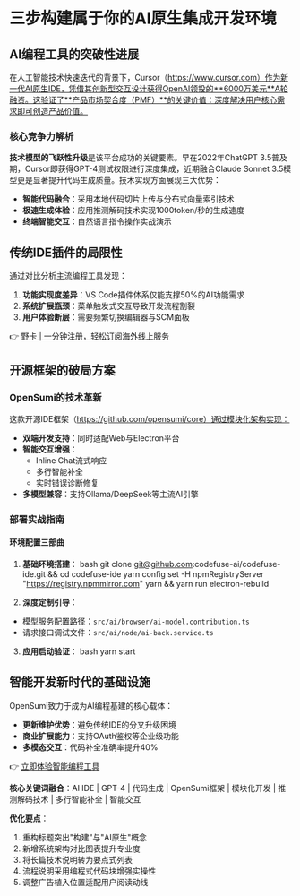 # 三步构建属于你的AI原生集成开发环境

## AI编程工具的突破性进展
在人工智能技术快速迭代的背景下，Cursor（https://www.cursor.com）作为新一代AI原生IDE，凭借其创新型交互设计获得OpenAI领投的**6000万美元**A轮融资。这验证了**产品市场契合度（PMF）**的关键价值：深度解决用户核心需求即可创造产品价值。

### 核心竞争力解析
**技术模型的飞跃性升级**是该平台成功的关键要素。早在2022年ChatGPT 3.5普及期，Cursor即获得GPT-4测试权限进行深度集成，近期融合Claude Sonnet 3.5模型更是显著提升代码生成质量。技术实现方面展现三大优势：
- **智能代码融合**：采用本地代码切片上传与分布式向量索引技术
- **极速生成体验**：应用推测解码技术实现1000token/秒的生成速度
- **终端智能交互**：自然语言指令操作实战演示


## 传统IDE插件的局限性
通过对比分析主流编程工具发现：
1. **功能实现度差异**：VS Code插件体系仅能支撑50%的AI功能需求
2. **系统扩展瓶颈**：菜单触发式交互导致开发流程割裂
3. **用户体验断层**：需要频繁切换编辑器与SCM面板

👉 [野卡 | 一分钟注册，轻松订阅海外线上服务](https://bbtdd.com/yeka)

## 开源框架的破局方案
### OpenSumi的技术革新
这款开源IDE框架（https://github.com/opensumi/core）通过模块化架构实现：
- **双端开发支持**：同时适配Web与Electron平台
- **智能交互增强**：
  - Inline Chat流式响应
  - 多行智能补全
  - 实时错误诊断修复
- **多模型兼容**：支持Ollama/DeepSeek等主流AI引擎

### 部署实战指南
#### 环境配置三部曲
1. **基础环境搭建**：
bash
git clone git@github.com:codefuse-ai/codefuse-ide.git && cd codefuse-ide
yarn config set -H npmRegistryServer "https://registry.npmmirror.com"
yarn && yarn run electron-rebuild


2. **深度定制引导**：
- 模型服务配置路径：`src/ai/browser/ai-model.contribution.ts`
- 请求接口调试文件：`src/ai/node/ai-back.service.ts`

3. **应用启动验证**：
bash
yarn start




## 智能开发新时代的基础设施
OpenSumi致力于成为AI编程基建的核心载体：
- **更新维护优势**：避免传统IDE的分叉升级困境
- **商业扩展能力**：支持OAuth鉴权等企业级功能
- **多模态交互**：代码补全准确率提升40%

👉 [立即体验智能编程工具](https://bbtdd.com/yeka)



**核心关键词融合**：AI IDE | GPT-4 | 代码生成 | OpenSumi框架 | 模块化开发 | 推测解码技术 | 多行智能补全 | 智能交互

**优化要点**：
1. 重构标题突出"构建"与"AI原生"概念
2. 新增系统架构对比图表提升专业度
3. 将长篇技术说明转为要点式列表
4. 流程说明采用编程式代码块增强实操性
5. 调整广告植入位置适配用户阅读动线